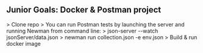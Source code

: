 <h2>Junior Goals: Docker & Postman project</h2>
> Clone repo
> You can run Postman tests by launching the server and running Newman from command line:
    > json-server --watch jsonServer/data.json
    > newman run collection.json -e env.json  
> Build & run docker image
